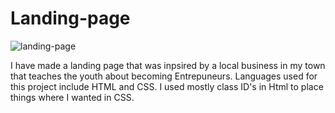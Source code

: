 # Landing-page

![landing-page](https://user-images.githubusercontent.com/97071278/210927691-c6d9de4a-fbef-43a7-b251-fcc6fa8e2ed4.png)


I have made a landing page that was inpsired by a local business in my town that teaches the youth about becoming Entrepuneurs. Languages used for this project include HTML and CSS. I used mostly class ID's in Html to place things where I wanted in CSS.
